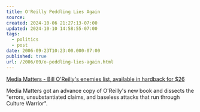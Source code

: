 ```yaml
---
title: O'Reilly Peddling Lies Again
source: 
created: 2024-10-06 21:27:13-07:00
updated: 2024-10-10 14:58:55-07:00
tags:
  - politics
  - post
date: 2006-09-23T10:23:00.000-07:00
published: true
url: /2006/09/o-peddling-lies-again.html
---
```



[Media Matters - Bill O'Reilly's enemies list, available in hardback for $26](http://mediamatters.org/items/200609220010 "Media Matters - Bill O'Reilly's enemies list, available in hardback for $26")  
  
Media Matters got an advance copy of O'Reilly's new book and dissects the "errors, unsubstantiated claims, and baseless attacks that run through Culture Warrior".